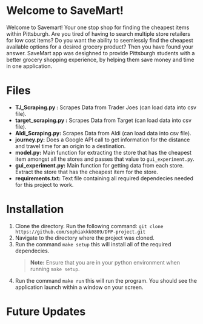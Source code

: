 # Welcome to SaveMart!

Welcome to Savemart! Your one stop shop for finding the cheapest items within Pittsburgh. Are you tired of having to search multiple store retailers for low cost items? Do you want the ability to seemlessly find the cheapest available options for a desired grocery product?  Then you have found your answer. SaveMart app was desighned to provide Pittsburgh students with a better grocery shopping experience, by helping them save money and time in one application.


# Files

 - **TJ_Scraping.py :** Scrapes Data from Trader Joes (can load data into csv file).
 -  **target_scraping.py :** Scrapes Data from Target  (can load data into csv file).
 - **Aldi_Scraping.py:** Scrapes Data from Aldi (can load data into csv file).
 -  **journey.py:** Does a Google API call to get information for the distance and travel time for an origin to a destination.
 -  **model.py:** Main function for extracting the store that has the cheapest item amongst all the stores and passes that value to `gui_experiment.py`.
 - **gui_experiment.py:** Main function for getting data from each store. Extract the store that has the cheapest item for the store.
 - **requirements.txt:** Text file containing all required dependecies needed for this project to work. 


# Installation

 1. Clone the directory. Run the following command: `git clone https://github.com/sophiakkk0809/DFP-project.git `
 2. Navigate to the directory where the project was cloned. 
 3. Run the command `make setup` this will install all of the required dependecies.
     > **Note:** Ensure that you are in your python environment when running `make setup`. 
 4. Run the command `make run` this will run the program. You should see the application launch within a window on your screen. 

# Future Updates